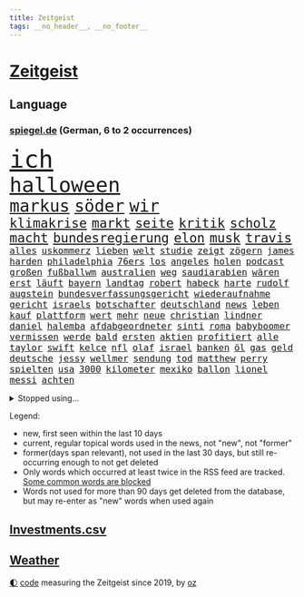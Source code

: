 ```yaml
---
title: Zeitgeist
tags: __no_header__, __no_footer__
---
```


# [Zeitgeist](https://oliz.io/zeitgeist/)

## Language

<h3><a href="https://www.spiegel.de" target="_blank">spiegel.de</a> (German, 6 to 2 occurrences)</h3>
<p style="font-family:monospace">
<span style="font-size:32pt"><a href="news_links.html#ich" class="current">ich</a></span>
<br>
<span style="font-size:27pt"><a href="news_links.html#halloween" class="current">halloween</a></span>
<br>
<span style="font-size:22pt"><a href="news_links.html#markus" class="current">markus</a></span>
<span style="font-size:22pt"><a href="news_links.html#söder" class="current">söder</a></span>
<span style="font-size:22pt"><a href="news_links.html#wir" class="current">wir</a></span>
<br>
<span style="font-size:17pt"><a href="news_links.html#klimakrise" class="current">klimakrise</a></span>
<span style="font-size:17pt"><a href="news_links.html#markt" class="current">markt</a></span>
<span style="font-size:17pt"><a href="news_links.html#seite" class="current">seite</a></span>
<span style="font-size:17pt"><a href="news_links.html#kritik" class="current">kritik</a></span>
<span style="font-size:17pt"><a href="news_links.html#scholz" class="current">scholz</a></span>
<span style="font-size:17pt"><a href="news_links.html#macht" class="current">macht</a></span>
<span style="font-size:17pt"><a href="news_links.html#bundesregierung" class="current">bundesregierung</a></span>
<span style="font-size:17pt"><a href="news_links.html#elon" class="current">elon</a></span>
<span style="font-size:17pt"><a href="news_links.html#musk" class="current">musk</a></span>
<span style="font-size:17pt"><a href="news_links.html#travis" class="current">travis</a></span>
<br>
<span style="font-size:12pt"><a href="news_links.html#alles" class="current">alles</a></span>
<span style="font-size:12pt"><a href="news_links.html#uskommerz" class="new">uskommerz</a></span>
<span style="font-size:12pt"><a href="news_links.html#lieben" class="current">lieben</a></span>
<span style="font-size:12pt"><a href="news_links.html#welt" class="current">welt</a></span>
<span style="font-size:12pt"><a href="news_links.html#studie" class="current">studie</a></span>
<span style="font-size:12pt"><a href="news_links.html#zeigt" class="current">zeigt</a></span>
<span style="font-size:12pt"><a href="news_links.html#zögern" class="current">zögern</a></span>
<span style="font-size:12pt"><a href="news_links.html#james" class="current">james</a></span>
<span style="font-size:12pt"><a href="news_links.html#harden" class="new">harden</a></span>
<span style="font-size:12pt"><a href="news_links.html#philadelphia" class="new">philadelphia</a></span>
<span style="font-size:12pt"><a href="news_links.html#76ers" class="new">76ers</a></span>
<span style="font-size:12pt"><a href="news_links.html#los" class="current">los</a></span>
<span style="font-size:12pt"><a href="news_links.html#angeles" class="current">angeles</a></span>
<span style="font-size:12pt"><a href="news_links.html#holen" class="current">holen</a></span>
<span style="font-size:12pt"><a href="news_links.html#podcast" class="current">podcast</a></span>
<span style="font-size:12pt"><a href="news_links.html#großen" class="current">großen</a></span>
<span style="font-size:12pt"><a href="news_links.html#fußballwm" class="current">fußballwm</a></span>
<span style="font-size:12pt"><a href="news_links.html#australien" class="current">australien</a></span>
<span style="font-size:12pt"><a href="news_links.html#weg" class="current">weg</a></span>
<span style="font-size:12pt"><a href="news_links.html#saudiarabien" class="current">saudiarabien</a></span>
<span style="font-size:12pt"><a href="news_links.html#wären" class="current">wären</a></span>
<span style="font-size:12pt"><a href="news_links.html#erst" class="current">erst</a></span>
<span style="font-size:12pt"><a href="news_links.html#läuft" class="current">läuft</a></span>
<span style="font-size:12pt"><a href="news_links.html#bayern" class="current">bayern</a></span>
<span style="font-size:12pt"><a href="news_links.html#landtag" class="current">landtag</a></span>
<span style="font-size:12pt"><a href="news_links.html#robert" class="current">robert</a></span>
<span style="font-size:12pt"><a href="news_links.html#habeck" class="current">habeck</a></span>
<span style="font-size:12pt"><a href="news_links.html#harte" class="current">harte</a></span>
<span style="font-size:12pt"><a href="news_links.html#rudolf" class="current">rudolf</a></span>
<span style="font-size:12pt"><a href="news_links.html#augstein" class="current">augstein</a></span>
<span style="font-size:12pt"><a href="news_links.html#bundesverfassungsgericht" class="current">bundesverfassungsgericht</a></span>
<span style="font-size:12pt"><a href="news_links.html#wiederaufnahme" class="new">wiederaufnahme</a></span>
<span style="font-size:12pt"><a href="news_links.html#gericht" class="current">gericht</a></span>
<span style="font-size:12pt"><a href="news_links.html#israels" class="current">israels</a></span>
<span style="font-size:12pt"><a href="news_links.html#botschafter" class="current">botschafter</a></span>
<span style="font-size:12pt"><a href="news_links.html#deutschland" class="current">deutschland</a></span>
<span style="font-size:12pt"><a href="news_links.html#news" class="current">news</a></span>
<span style="font-size:12pt"><a href="news_links.html#leben" class="current">leben</a></span>
<span style="font-size:12pt"><a href="news_links.html#kauf" class="current">kauf</a></span>
<span style="font-size:12pt"><a href="news_links.html#plattform" class="current">plattform</a></span>
<span style="font-size:12pt"><a href="news_links.html#wert" class="current">wert</a></span>
<span style="font-size:12pt"><a href="news_links.html#mehr" class="current">mehr</a></span>
<span style="font-size:12pt"><a href="news_links.html#neue" class="current">neue</a></span>
<span style="font-size:12pt"><a href="news_links.html#christian" class="current">christian</a></span>
<span style="font-size:12pt"><a href="news_links.html#lindner" class="current">lindner</a></span>
<span style="font-size:12pt"><a href="news_links.html#daniel" class="current">daniel</a></span>
<span style="font-size:12pt"><a href="news_links.html#halemba" class="new">halemba</a></span>
<span style="font-size:12pt"><a href="news_links.html#afdabgeordneter" class="new">afdabgeordneter</a></span>
<span style="font-size:12pt"><a href="news_links.html#sinti" class="current">sinti</a></span>
<span style="font-size:12pt"><a href="news_links.html#roma" class="current">roma</a></span>
<span style="font-size:12pt"><a href="news_links.html#babyboomer" class="current">babyboomer</a></span>
<span style="font-size:12pt"><a href="news_links.html#vermissen" class="new">vermissen</a></span>
<span style="font-size:12pt"><a href="news_links.html#werde" class="current">werde</a></span>
<span style="font-size:12pt"><a href="news_links.html#bald" class="current">bald</a></span>
<span style="font-size:12pt"><a href="news_links.html#ersten" class="current">ersten</a></span>
<span style="font-size:12pt"><a href="news_links.html#aktien" class="current">aktien</a></span>
<span style="font-size:12pt"><a href="news_links.html#profitiert" class="current">profitiert</a></span>
<span style="font-size:12pt"><a href="news_links.html#alle" class="current">alle</a></span>
<span style="font-size:12pt"><a href="news_links.html#taylor" class="current">taylor</a></span>
<span style="font-size:12pt"><a href="news_links.html#swift" class="current">swift</a></span>
<span style="font-size:12pt"><a href="news_links.html#kelce" class="current">kelce</a></span>
<span style="font-size:12pt"><a href="news_links.html#nfl" class="current">nfl</a></span>
<span style="font-size:12pt"><a href="news_links.html#olaf" class="current">olaf</a></span>
<span style="font-size:12pt"><a href="news_links.html#israel" class="current">israel</a></span>
<span style="font-size:12pt"><a href="news_links.html#banken" class="current">banken</a></span>
<span style="font-size:12pt"><a href="news_links.html#öl" class="current">öl</a></span>
<span style="font-size:12pt"><a href="news_links.html#gas" class="current">gas</a></span>
<span style="font-size:12pt"><a href="news_links.html#geld" class="current">geld</a></span>
<span style="font-size:12pt"><a href="news_links.html#deutsche" class="current">deutsche</a></span>
<span style="font-size:12pt"><a href="news_links.html#jessy" class="current">jessy</a></span>
<span style="font-size:12pt"><a href="news_links.html#wellmer" class="current">wellmer</a></span>
<span style="font-size:12pt"><a href="news_links.html#sendung" class="current">sendung</a></span>
<span style="font-size:12pt"><a href="news_links.html#tod" class="current">tod</a></span>
<span style="font-size:12pt"><a href="news_links.html#matthew" class="new">matthew</a></span>
<span style="font-size:12pt"><a href="news_links.html#perry" class="new">perry</a></span>
<span style="font-size:12pt"><a href="news_links.html#spielten" class="current">spielten</a></span>
<span style="font-size:12pt"><a href="news_links.html#usa" class="current">usa</a></span>
<span style="font-size:12pt"><a href="news_links.html#3000" class="current">3000</a></span>
<span style="font-size:12pt"><a href="news_links.html#kilometer" class="current">kilometer</a></span>
<span style="font-size:12pt"><a href="news_links.html#mexiko" class="current">mexiko</a></span>
<span style="font-size:12pt"><a href="news_links.html#ballon" class="new">ballon</a></span>
<span style="font-size:12pt"><a href="news_links.html#lionel" class="current">lionel</a></span>
<span style="font-size:12pt"><a href="news_links.html#messi" class="current">messi</a></span>
<span style="font-size:12pt"><a href="news_links.html#achten" class="current">achten</a></span>
</p>
<details>
<summary>Stopped using...</summary>
<p class="former" style="font-size:12pt">
pause(1104) positionen(1104) sachsenanhalt(1104) usaußenminister(1104) carsten(1103) verteilt(1103) dienst(1102) investoren(1102) prüfung(1102) jörg(1101) landesregierung(1101) ändert(1101) bekanntesten(1100) liste(1100) reduziert(1100) tests(1100) verdächtiger(1100) verschieben(1100) antreten(1099) besitzer(1099) diktator(1099) einzug(1099) gehe(1099) kabinett(1099) niedersachsen(1099) schnee(1099) studierenden(1099) termin(1099) untersuchungen(1099) vergewaltigt(1099) verschiedene(1099) ausgesprochen(1098) besetzt(1098) durchsetzen(1098) eingereicht(1098) höher(1098) philippinen(1098) strafen(1098) vfl(1098) abstimmen(1097) arsenal(1097) bedeuten(1097) begründung(1097) gefeiert(1097) gelegt(1097) gestrichen(1097) infektionen(1097) mali(1097) nachwuchs(1097) nahverkehr(1097) 2015(1096) 50000(1096) ausnahmen(1096) bisschen(1096) bremer(1096) drehen(1096) fuhr(1096) tschechien(1096) verhängte(1096) athleten(1095) aufsehen(1095) beschwerden(1095) beschäftigten(1095) john(1095) korruption(1095) schwangerschaft(1095) verschärft(1095) aufnehmen(1094) bedenken(1094) eingebrochen(1094) flick(1094) genannt(1094) konfrontiert(1094) lust(1094) restaurant(1094) ersetzen(1093) falsche(1093) juni(1093) kräftig(1093) sexueller(1093) villa(1093) breitet(1092) mediziner(1092) wirtschaftsministerium(1092) brauchte(1091) super(1091) tödlich(1091) wirkung(1091) machthaber(1090) nummer(1090) verschwand(1090) vorsprung(1090) warf(1090) george(1089) milliarde(1089) schülerinnen(1089) anbieten(1088) wirtschaftlichen(1088) australische(1087) medienbericht(1087) wende(1087) porsche(1086) präsidentin(1086) eigentümer(1085) verfolgt(1085) nachbarn(1084) bande(1083) design(1083) ehe(1083) katholische(1083) kinos(1083) kim(1081) mehrerer(1081) spiegelumfrage(1081) erfunden(1080) februar(1080) kindes(1080) konsum(1080) schnellen(1079) verzichten(1079) erwischt(1076) münster(1076) aufarbeitung(1074) aufgetaucht(1074) empfehlung(1074) spitzenreiter(1074) bisherigen(1073) landet(1073) unzufrieden(1072) gehörte(1070) mitarbeiterin(1068) ämter(1067) einig(1066) präsenz(1066) holte(1065) gerieten(1062) hype(1061) georg(1058) identität(1056) elizabeth(1055) herausforderung(1054) nächstes(1051) kontert(1047) blinken(1041) aktionen(1031) marine(1031) cdu/csu(1028) wetterdienst(1016) umbau(1002) 95(994) notstand(948) happy(936) strecken(936) übrig(916) videoaufnahmen(863) ministerin(846) volk(840) arme(839) kleidung(838) truppe(835) freigesprochen(828) kilogramm(824) partnerschaft(822) gremium(802) funktionen(776) zurückziehen(772) hoffenheim(770) machtübernahme(769) illegaler(764) gewandt(756) entstanden(753) erreichte(752) tiger(751) fehlender(749) anton(746) bekräftigt(744) großbank(742) australiens(741) beeinflusst(735) hofreiter(731) menschlichkeit(714) umsetzung(714) lieferungen(711) gletscher(703) nutzung(701) kürzer(696) schusswaffen(691) coaching(690) schienen(689) gewaltsamen(688) akw(687) tradition(686) kiews(682) stephen(677) einfacher(676) erwiesen(676) angekündigte(669) pink(667) windräder(659) symbol(653) oscar(652) gefühle(651) wolf(647) krim(644) verkündete(642) neuwagen(639) spektakel(638) explosionen(629) dortmunder(616) umfragen(614) seoul(609) betrugs(603) mbappé(601) abgeschafft(599) ausstattung(588) dubiosen(588) spiegeltitelstory(588) ankommt(579) kremltruppen(578) 34(571) ungewiss(565) begrenzt(562) koch(562) prominenter(558) königsklasse(553) pole(553) fox(552) erlauben(549) herrschte(549) spannung(545) verzichtete(531) indische(529) jubel(524) erfurt(516) isoliert(513) politisches(509) brennende(508) chefs(503) ausgezahlt(498) exmann(498) jugendlicher(493) inmitten(491) veröffentlichen(490) drin(484) zulassung(483) fahrgäste(482) justizminister(481) verunglückten(480) zuwanderung(479) polizeibeamte(478) älter(476) plädieren(474) olympiasiegerin(473) image(472) kampagne(469) genauer(466) umkämpfte(466) krebserkrankung(464) solches(460) fpö(452) neueste(445) original(443) island(440) notruf(440) protestbewegung(436) wagnersöldner(433) 89(432) streiks(424) vizekanzler(423) 05(422) aufgewachsen(421) 19jähriger(420) angezeigt(418) schickte(415) boni(408) kündigung(408) banden(407) vergisst(406) angeblicher(405) gendern(404) satellitenbilder(403) kanadischen(397) nutzern(394) beobachter(387) winzer(387) monika(385) bröckelt(384) militärexperte(384) lkwfahrer(383) entzieht(382) scheinbar(382) halbzeit(379) persönlichen(379) angreifen(378) eineinhalb(375) verhältnissen(374) elektronische(371) sportdirektor(371) schauplatz(366) versehen(364) pakete(362) ernennt(359) chaotische(356) baustellen(354) deutschem(353) beerdigt(350) umfassende(349) erfolgsrezept(348) beantragen(347) uskonzern(346) steuert(345) bachmut(343) spielzeug(340) paus(339) songs(339) human(335) one(331) ausharren(330) unerlaubt(324) serben(323) artenschutz(318) zehntausenden(318) bewerben(316) streben(316) fotograf(314) rupert(314) euphorie(310) 2011(309) vorsichtig(308) kontrollen(306) check(305) totschlags(305) marcel(304) tvserie(304) gefallene(302) heiraten(299) fachkräften(298) geschosse(298) kulturkampf(297) dritter(294) verwendet(294) unglaublich(293) regenfälle(290) mail(288) bruchteil(286) lockt(286) traditionellen(286) bass(284) viertagewoche(281) ignorieren(279) manfred(279) weber(279) zufällig(278) applaus(277) 31jährige(275) kommender(274) staatsgebiet(274) eiltempo(273) luftverschmutzung(273) psg(273) wohlstand(272) grünenchefin(269) ricarda(269) zwingt(269) profifußball(268) wilden(268) umweltschutz(265) chatgpt(263) gewaltvorwürfe(261) hitlergruß(261) rivale(261) minderjährig(260) menschlichen(259) siege(259) 52(258) openai(258) unosicherheitsrat(258) steigert(257) wagnerchef(257) freiwillige(256) startups(255) katastrophal(254) gelangt(253) justizreform(252) läufer(252) nötigung(251) sätze(250) gedemütigt(249) insekten(249) wunden(249) highlight(248) maximilian(248) georgien(247) annehmen(245) bestrafen(245) baltikum(244) elch(241) junior(241) präsidentschaftskandidat(241) fernhalten(240) sondervermögen(239) europawahl(238) spielerinnen(237) saintgermain(235) toll(235) ministerpräsidenten(234) zuwachs(231) lampedusa(230) ausflug(229) lieferte(229) premiers(229) sächsische(229) warnte(229) anpassen(228) anhand(226) arbeitskampf(226) rivalen(225) autoindustrie(224) genervt(224) ankommen(222) gestreikt(222) abbrechen(221) bewerten(221) zwickau(221) feinstaub(220) mischung(220) schlappe(220) supermarktkette(220) haushaltsstreit(219) verschont(219) warb(219) blüht(218) 30000(217) rekonstruieren(217) flutkatastrophe(215) verschwörungsmythen(214) beweismittel(212) kindergrundsicherung(212) lebenslanger(210) leuchten(210) gesprächen(207) jewgenij(207) kartellamt(205) urteilte(204) denkmal(203) fehde(203) leonardo(203) qualifying(203) schwedischen(203) ethnische(201) rüstungskonzern(201) aktueller(198) bewertungen(198) pen(198) machtdemonstration(197) portal(196) spiegeltalk(196) machtwort(195) jpmorgan(194) linksextremen(194) mails(194) einspruch(192) deutliches(191) drama(191) 800(190) involviert(190) marseille(190) zentrales(190) bewährung(188) vereinbaren(188) erteilen(187) aussterben(186) inneren(186) gewalttaten(185) schwankt(185) schottischen(183) gesundheitlichen(182) katastrophen(182) legalisieren(182) rückhalt(182) schadstoffe(182) birgt(181) freizeitpark(181) karlheinz(181) versammelten(181) fußballbund(178) droge(175) niemandem(175) hausdurchsuchung(174) kolo(174) muani(174) randal(174) begrüßen(173) heimatstadt(173) kinderarmut(173) lina(173) beweis(172) fühlte(172) dgb(171) niedergestochen(171) spürt(171) unterschiedlichen(171) constantin(169) ost(169) rudy(169) klettern(168) nachbarschaftsstreit(168) bestellte(166) bürgerkriegs(165) fahndung(165) edeka(164) halbjahr(164) mach(163) sang(163) schusswechsel(163) tönen(163) optimismus(162) gekappt(161) mischen(160) rotenburg(160) uboot(160) erfordert(159) rezepte(158) explodiert(157) selbstversuch(157) support(157) dfbauswahl(156) seltsame(156) funk(155) meilenstein(155) spdfraktion(155) bestzeit(154) ifo(154) treffens(153) forbes(151) male(151) übergibt(151) gelegen(150) hamm(150) iphones(150) preiskampf(150) prominentem(150) fabriken(149) zürich(149) 53jährige(148) chase(148) kenianischen(148) drehbuchautoren(147) sexualstraftäter(147) bildungsminister(146) frankfurts(146) morde(146) auftritts(145) glückliche(145) gewürdigt(144) rekrutieren(144) chialo(143) ethnischen(143) gewollt(143) kultursenator(143) zugespitzt(143) kurioser(142) schulleiter(142) absurd(141) diego(141) polnisches(141) schwärmt(141) spielplatz(141) heilen(140) musikalische(140) vice(140) schlagabtausch(139) sommerurlaub(139) gesellschaftlichen(138) versöhnliche(138) gebietsgewinne(137) motor(137) ausreichen(136) übergang(136) speicher(135) diplomatischen(134) gunst(134) heinzchristian(134) helden(134) strache(134) einzigartige(133) evpchef(133) fpöchef(133) gestrandet(133) giuliani(133) reagan(133) ronald(133) scott(133) verfassungsbeschwerde(133) donezk(132) leistet(132) pakt(132) besiegelt(131) epstein(131) erdrutsch(131) friedhof(131) jeffrey(131) weltstar(131) wuchs(131) südeuropa(130) cool(129) erlangte(129) pfleger(129) beratern(128) drastische(128) gasspeicher(128) gegenmittel(127) wal(127) einziehen(126) hagel(126) kylian(126) nachtzug(126) ussenator(126) we(126) erika(125) fasziniert(125) sizilien(125) lebensgefährlichen(124) neunzigerjahre(124) wochenenden(124) demokratiebewegung(122) kreuzung(122) rummenigge(122) 38jähriger(121) abenteuer(120) sätzen(120) verlorene(120) topspielerinnen(119) wümme(119) gehoben(118) grundsätzliche(118) abgeschoben(117) aufgetreten(116) helene(116) versäumnisse(116) kurti(115) kürzungen(115) vertreten(115) kannten(114) protestierende(114) achttausender(113) missstände(113) erzwingen(112) kran(112) obersten(112) schleppend(112) schärferen(112) abwenden(111) jeweils(111) metachef(111) plattformen(111) langjährigen(110) millionenfach(110) schnellstmöglich(110) populist(109) transfers(109) äthiopien(108) auflösung(107) ausgestellt(107) geht’s(107) neudelhi(107) parteivorstand(107) tierwohl(107) überarbeitet(107) auswahl(106) beworben(106) boots(106) gesellschaftliche(106) ankunft(105) kadaver(105) raucher(105) unters(105) abgaswerten(104) eisbrecher(104) lud(104) millionenstrafe(104) präzise(104) unterschätzte(104) weltspitze(104) autokrat(103) düsseldorfer(103) ehemaliges(102) fleck(102) widersprüche(102) afdkandidat(101) anträge(101) klagten(101) vertrauter(101) wunde(101) cduvorsitzende(100) hauch(100) homophobe(100) gelb(99) luftverteidigung(99) standorte(99) wiesn(99) gestochen(98) leverkusens(98) report(98) wettbewerber(98) achtzigern(97) architekten(97) internetkonzern(97) popstars(97) prigoschins(97) smartwatches(97) tiefsee(97) beurlaubt(96) fahnden(96) griechischer(96) ross(96) marsch(95) missbrauchsverdacht(95) verkehrskontrolle(95) verschwindet(95) wagnerkämpfer(95) angehäuft(94) essener(94) liebeserklärung(94) parteifreunde(94) seitenhieb(94) vorzeitigen(94) zwischenstopp(94) kleinste(93) zulieferer(93) ausgestorben(92) hitzetote(92) mitschüler(92) toptalente(92) vergangen(92) verräter(92) zwölfjährige(92) abgebaut(91) erstellen(91) feindbild(91) feuchte(91) ökotest(91) übereinstimmenden(91) ausschließlich(90) gastgewerbe(90) hannes(90) kleiderordnung(90) spritztour(90) weckruf(90) gutachter(89) irritierte(89) reportage(89) sos(89) wittert(89) albert(88) brandmauer(88) desaster(88) eingeplant(88) hose(88) kirchen(88) nahel(88) schneidet(87) verkehrswende(87) wählten(87) arbeitern(86) gasriesen(86) totem(86) asphalt(85) di(85) einnehmen(85) göteborg(85) kellner(85) quälen(85) üppige(85) biete(84) campen(84) prüfer(84) rapide(84) strotzt(84) unilever(84) beständig(83) global(83) hinterm(83) kardinäle(83) schaue(83) staus(83) varianten(83) vernünftig(83) schwitzen(82) totgeglaubte(82) verwahrt(82) andré(81) cdugeneralsekretär(81) cduvorschlag(81) hunderttausend(81) inoffizielle(81) linnemann(81) streitthemen(81) winzige(81) stützen(80) wahlsiege(80) überweist(80) altersklasse(79) autofrei(79) decker(79) larry(79) perfekter(79) einzuführen(78) jubelte(78) schönste(78) währende(78) 50+1regel(77) geächtet(77) himalaja(77) piastri(77) selbsttest(77) argentiniens(76) dhabi(76) himmelskörper(76) immobiliensektor(76) marie(76) sinnlos(76) startchancenprogramm(76) weltmeisterinnen(76) aggressives(75) anfühlt(75) becher(75) flyer(75) megan(75) unverzichtbar(75) abenteuerlichen(74) bautzen(74) ladestationen(74) pools(74) ermittlungsarbeit(73) juristin(73) kampfpanzer(73) oppenheimer(73) tank(73) vollen(73) atmete(72) bob(72) bvg(72) entthront(72) exemplar(72) ätzt(72) begrapscht(71) belohnt(71) gerichtsmediziner(71) isolation(71) jameswebbweltraumteleskops(71) nest(71) subventionieren(71) utah(71) bürgerrat(70) exwirecardvorstand(70) flüchtiger(70) listenplatz(70) marsalek(70) rangliste(70) schwimmenden(70) aufgezeigt(69) besorgte(69) bonucci(69) einzelfall(69) missgeschick(69) schüttet(69) ussoldaten(69) abneigung(68) gruppenvergewaltigung(68) medienunternehmen(68) pilgern(68) bp(67) denselben(67) monatelange(67) schreiber(67) unerwartet(67) ungefährlich(67) abbau(66) alexia(66) costa(66) ko(66) orientieren(66) putellas(66) realitätscheck(66) südkoreanische(66) aufgegriffen(65) boykott(65) camper(65) copilot(65) ideologie(65) libyschen(65) mitangeklagten(65) parteiinterne(65) sparer(65) unwohlsein(65) verprügelt(65) winde(65) fortschrittlich(64) pulverisiert(64) sonnensystem(64) spanierin(64) strafraum(64) weltklimarat(64) frohms(63) jungferninseln(63) merle(63) podium(63) trainingsprogramm(63) vereint(63) weltfußballerin(63) eid(62) ifogeschäftsklimaindex(62) legoland(62) natoostflanke(62) stranden(62) verschlechtert(62) beschaffen(61) jetzige(61) vortag(61) airport(60) bestiegen(60) görlitzer(60) heimatland(60) metern(60) o’connor(60) rapinoe(60) sinéad(60) spediteur(60) struktur(60) wohnraummangel(60) autofrachter(59) großflächig(59) trentino(59) verkaufsstart(59) verschwundener(59) durchzuhalten(58) fremantle(58) le(58) organisierten(58) rechtspopulist(58) sportlerin(58) bayreuth(57) erkämpften(57) rutschte(57) theateraufführung(57) verzögerungen(57) winken(57) ausbricht(56) eigentor(56) ewigen(56) freundinnen(56) glich(56) hebel(56) nachvollziehen(56) rasche(56) routiniers(56) schriftstellers(56) spitzenpolitiker(56) südfront(56) ausverkauf(55) knie(55) lagune(55) tänzer(55) untätigkeit(55) völkermord(55) abkehr(54) allergischen(54) ausgestorbener(54) ausscheiden(54) einzelkritik(54) geschleppt(54) ideologischen(54) kandidiert(54) kartoffeln(54) migrationskrise(54) recklinghausen(54) webstars(54) autobahnraststätte(53) extremismus(53) meteorologe(53) schwimmende(53) schätzt(53) verteidigungsstrategie(53) wortgefechte(53) ehrung(52) erfolgreicher(52) gerichtsanhörung(52) profite(52) statue(52) tankstelle(52) wiederkommen(52) zelebriert(52) beirat(51) lizzo(51) mislintat(51) voyager(51) baku(50) christina(50) deep(50) geschäftsleuten(50) konsequent(50) leichenteile(50) taurusmarschflugkörpern(50) verfolgung(50) überraschendes(50) betraut(49) kryptoszene(49) swatch(49) verschmutzte(49) wmaufarbeitung(49) zigtausende(49) auffälligen(48) dorn(48) islam(48) privatleute(48) sangen(48) schulgelände(48) visavergabe(48) welten(48) afdkandidaten(47) niederlegen(47) rucksack(47) trolle(47) 82(46) bildungswesen(46) finanzkrise(46) freistaats(46) gebühr(46) hindernis(46) kapsel(46) klimafonds(46) langfristige(46) picknick(46) topstürmer(46) wahrzeichen(46) unterschätzten(45) löscht(44) ärgert(44) freundlichen(43) hurrikansaison(43) pestizide(43) 03(42) abgestellt(42) badenwürttembergischen(42) comer(42) grönlands(42) krebserregende(42) lebensmittelpreise(42) staatsoper(42) störaktion(42) cdu/csufraktion(41) emporkömmlinge(41) evergrande(41) fsv(41) immobilienkrise(41) pokalsieg(41) steuererleichterung(41) ökologischen(41) jahrhunderts(40) normales(40) oxford(40) verbotene(40) yoon(40) überlegt(40) 57jährige(39) bespritzen(39) gewechselt(39) giraffe(39) konjunkturprogramm(39) 52jährige(38) bundesligaabsteiger(38) dinos(38) hildesheim(38) johann(38) spieltagen(38) südfrankreich(38) verbrannte(38) atp(37) pflegt(37) rki(37) schockieren(37) vereitelte(37) auktionshaus(36) beliefert(36) exfreundin(36) klimageld(36) rtl(36) schwester(36) alberto(35) disziplin(35) energiestandards(35) entlarven(35) flüssigerdgas(35) helfende(35) jenni(35) markigen(35) neubauten(35) núñez(35) sicherungsverwahrung(35) spiegelanfrage(35) veruntreuung(35) zeitschrift(35) festkleben(34) harmlos(34) verlangte(34) vwwerk(34) 71(33) beate(33) belohnung(33) jersey(33) lass(33) usarmee(33) waffengewalt(33) wahlverschwörung(33) belastungsgrenze(32) bizarre(32) delhi(32) einstecken(32) interessierte(32) uswahl(32) uwe(32) überlagert(32) absturzes(31) anschaffung(31) bemerkungen(31) clip(31) flugzeugs(31) gewaltwelle(31) mangelhafte(31) raub(31) spdgeneralsekretär(31) zufallsopfer(31) übergriffig(31) disney+(30) exmitarbeiterin(30) kusseklat(30) nachgebessert(30) netzwerkstörung(30) nötige(30) schlechtesten(30) verspottet(30) ägyptischen(30) people(29) starkgemacht(29) vergleichen(29) versenkte(29) vettel(29) bahnhöfen(28) beerdigung(28) kantersieg(28) kickl(28) kurzgeschichten(28) mieterschutz(28) missbrauchen(28) mitangeklagter(28) onlineshop(28) morgenstunden(27) versinkt(27) weltmeistertrainer(27) 23jährigen(26) elementen(26) gleisen(26) libyen(26) norddeutschen(26) ramos(26) verirrt(26) bundesfinanzminister(25) dive(25) edle(25) gerügt(25) mozart(25) demokrat(24) inhaftierter(24) afroamerikaner(23) bezahlbare(23) erforschte(23) klargestellt(23) menschenhändler(23) nazivergleich(23) sanften(23) stadtpark(23) abrechnung(22) boniface(22) bunt(22) fehlte(22) geschäftskunden(22) hansjoachim(22) heungmin(22) magenprobleme(22) schauspielern(22) sicherheitslage(22) son(22) spielfilm(22) verbrenneraus(22) vollstreckt(22) watzke(22) altert(21) bundestagsvizepräsident(21) entziehen(21) feuern(21) haider(21) heimlichen(21) kinderfußball(21) konjunkturprognose(21) magie(21) parlamentspräsidium(21) taktischer(21) timm(21) zauberer(21) beleidigte(20) windows(20) aluminium(19) flüchtlingsdrama(19) heimspiel(19) heino(19) lebenslangen(19) milley(19) pkkvorwurf(19) sardinien(19) singen(19) usgeneralstabschef(19) 5g(18) drohnenkrieg(18) putzen(18) thüringischen(18) zugverkehr(18) asylanträge(17) ausstellung(17) darstellung(17) impeachment(17) intakt(17) klimademonstranten(17) selbstbewusstsein(17) topmodel(17) unzulässige(17) werkstatt(17) appstores(16) armenische(16) efuels(16) harrte(16) proben(16) senator(16) warteten(16) 50jährige(15) nordhausen(15) quarterback(15) störgeräusche(15) freizügige(14) handelskette(14) kommissionschefin(14) verwickelt(14) wemding(14) apotheker(13) spektakuläre(13) ungebrochen(13) ausbrach(12) darna(12) freigestellt(12) industriestrom(12) lauterbachs(12) metal(12) reizgas(12) wallboxen(12) demontage(11) dfbbundestrainer(11) hingen(11) käfer(11) pragsdorf(11) tagesschausprecher(11) triebwerken(11) verteidigungsministeriums(11) zonen(11)
</p>
</details>
<p>Legend:
<ul>
<li><span class="new">new</span>, first seen within the last 10 days</li>
<li><span class="current">current</span>, regular topical words used in the news, not "new", not "former"</li>
<li><span class="former">former(days span relevant)</span>, not used in the last 30 days, but still re-occurring enough to not get deleted</li>
<li>Only words which occurred at least twice in the RSS feed are tracked. <a href="language/filters.py">Some common words are blocked</a></li>
<li>Words not used for more than 90 days get deleted from the database, but may re-enter as "new" words when used again</li>
</ul>
</p>

## [Investments](investments.html)[.csv](investments.csv)

## [Weather](weather.html)

<footer>
<a href="javascript:toggleTheme()" class="nav">🌓</a>
<a href="https://github.com/ooz/zeitgeist">code</a> measuring the Zeitgeist since 2019, by <a href="https://oliz.io">oz</a>
</footer>
